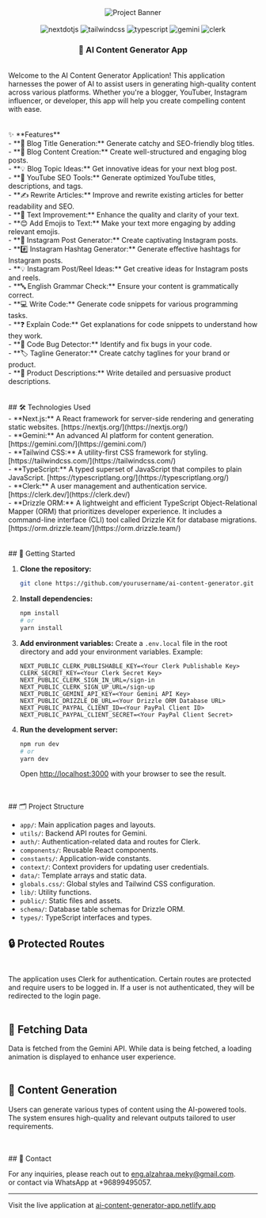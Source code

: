 <div align="center">
  <img src="https://github.com/user-attachments/assets/390cec99-5e38-44d8-9332-ab1a4da76a62" alt="Project Banner">
  <br />
</div>
<br />
<div align="center">
  <img src="https://img.shields.io/badge/-Next_JS-black?style=for-the-badge&logoColor=white&logo=nextdotjs&color=000000" alt="nextdotjs" />
  <img src="https://img.shields.io/badge/-Tailwind_CSS-black?style=for-the-badge&logoColor=white&logo=tailwindcss&color=06B6D4" alt="tailwindcss" />
  <img src="https://img.shields.io/badge/-TypeScript-black?style=for-the-badge&logoColor=white&logo=typescript&color=3178C6" alt="typescript" />
  <img src="https://img.shields.io/badge/-Gemini-black?style=for-the-badge&logoColor=white&logo=gemini&color=FF4500" alt="gemini" />
  <img src="https://img.shields.io/badge/-Clerk-black?style=for-the-badge&logoColor=white&logo=clerk&color=0A0A0A" alt="clerk" />
</div>

<h3 align="center">📝 AI Content Generator App</h3>
<br/>

<div align="left">
  Welcome to the AI Content Generator Application! This application harnesses the power of AI to assist users in generating high-quality content across various platforms. Whether you're a blogger, YouTuber, Instagram influencer, or developer, this app will help you create compelling content with ease.
</div>
<br/><br/>

<div>
  ✨ **Features**<br/>
  - **📝 Blog Title Generation:** Generate catchy and SEO-friendly blog titles.<br/>
  - **📄 Blog Content Creation:** Create well-structured and engaging blog posts.<br/>
  - **💡 Blog Topic Ideas:** Get innovative ideas for your next blog post.<br/>
  - **🎥 YouTube SEO Tools:** Generate optimized YouTube titles, descriptions, and tags.<br/>
  - **✍️ Rewrite Articles:** Improve and rewrite existing articles for better readability and SEO.<br/>
  - **🔧 Text Improvement:** Enhance the quality and clarity of your text.<br/>
  - **😊 Add Emojis to Text:** Make your text more engaging by adding relevant emojis.<br/>
  - **📸 Instagram Post Generator:** Create captivating Instagram posts.<br/>
  - **#️⃣ Instagram Hashtag Generator:** Generate effective hashtags for Instagram posts.<br/>
  - **💡 Instagram Post/Reel Ideas:** Get creative ideas for Instagram posts and reels.<br/>
  - **🔤 English Grammar Check:** Ensure your content is grammatically correct.<br/>
  - **💻 Write Code:** Generate code snippets for various programming tasks.<br/>
  - **❓ Explain Code:** Get explanations for code snippets to understand how they work.<br/>
  - **🐛 Code Bug Detector:** Identify and fix bugs in your code.<br/>
  - **🏷️ Tagline Generator:** Create catchy taglines for your brand or product.<br/>
  - **📝 Product Descriptions:** Write detailed and persuasive product descriptions.
</div>
<br/><br/>

<div>
  ## 🛠️ Technologies Used<br/>
  - **Next.js:** A React framework for server-side rendering and generating static websites. [https://nextjs.org/](https://nextjs.org/)<br/>
  - **Gemini:** An advanced AI platform for content generation. [https://gemini.com/](https://gemini.com/)<br/>
  - **Tailwind CSS:** A utility-first CSS framework for styling. [https://tailwindcss.com/](https://tailwindcss.com/)<br/>
  - **TypeScript:** A typed superset of JavaScript that compiles to plain JavaScript. [https://typescriptlang.org/](https://typescriptlang.org/)<br/>
  - **Clerk:** A user management and authentication service. [https://clerk.dev/](https://clerk.dev/)<br/>
  - **Drizzle ORM:** A lightweight and efficient TypeScript Object-Relational Mapper (ORM) that prioritizes developer experience. It includes a command-line interface (CLI) tool called Drizzle Kit for database migrations. [https://orm.drizzle.team/](https://orm.drizzle.team/)
</div>
<br/><br/>

<div>
  ## 🚀 Getting Started<br/>

1. **Clone the repository:**
    ```bash
    git clone https://github.com/yourusername/ai-content-generator.git
    ```

2. **Install dependencies:**
    ```bash
    npm install
    # or
    yarn install
    ```

3. **Add environment variables:**
    Create a `.env.local` file in the root directory and add your environment variables. Example:
    ```env
    NEXT_PUBLIC_CLERK_PUBLISHABLE_KEY=<Your Clerk Publishable Key>
    CLERK_SECRET_KEY=<Your Clerk Secret Key>
    NEXT_PUBLIC_CLERK_SIGN_IN_URL=/sign-in
    NEXT_PUBLIC_CLERK_SIGN_UP_URL=/sign-up
    NEXT_PUBLIC_GEMINI_API_KEY=<Your Gemini API Key>
    NEXT_PUBLIC_DRIZZLE_DB_URL=<Your Drizzle ORM Database URL>
    NEXT_PUBLIC_PAYPAL_CLIENT_ID=<Your PayPal Client ID>
    NEXT_PUBLIC_PAYPAL_CLIENT_SECRET=<Your PayPal Client Secret>
    ```

4. **Run the development server:**
    ```bash
    npm run dev
    # or
    yarn dev
    ```
    Open [http://localhost:3000](http://localhost:3000) with your browser to see the result.
</div>
<br/><br/>

<div>
  ## 🗂️ Project Structure <br/>

- `app/`: Main application pages and layouts.<br/>
- `utils/`: Backend API routes for Gemini.<br/>
- `auth/`: Authentication-related data and routes for Clerk.<br/>
- `components/`: Reusable React components.<br/>
- `constants/`: Application-wide constants.<br/>
- `context/`: Context providers for updating user credentials.<br/>
- `data/`: Template arrays and static data.<br/>
- `globals.css/`: Global styles and Tailwind CSS configuration.<br/>
- `lib/`: Utility functions.<br/>
- `public/`: Static files and assets.<br/>
- `schema/`: Database table schemas for Drizzle ORM.<br/>
- `types/`: TypeScript interfaces and types.<br/>

## 🔒 Protected Routes<br/><br/>

The application uses Clerk for authentication. Certain routes are protected and require users to be logged in. If a user is not authenticated, they will be redirected to the login page.<br/><br/>

## 🔄 Fetching Data<br/>

Data is fetched from the Gemini API. While data is being fetched, a loading animation is displayed to enhance user experience.<br/><br/>

## 📅 Content Generation<br/>

Users can generate various types of content using the AI-powered tools. The system ensures high-quality and relevant outputs tailored to user requirements.
</div>
<br/><br/>

<div>
  ## 📧 Contact<br/>

For any inquiries, please reach out to [eng.alzahraa.meky@gmail.com](mailto:eng.alzahraa.meky@gmail.com).<br/>
or contact via WhatsApp at +96899495057.

---

Visit the live application at [ai-content-generator-app.netlify.app](https://ai-content-generator-app.netlify.app/)
</div>
